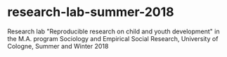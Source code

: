 # research-lab-summer-2018
Research lab "Reproducible research on child and youth development" in the M.A. program Sociology and Empirical Social Research, University of Cologne, Summer and Winter 2018
